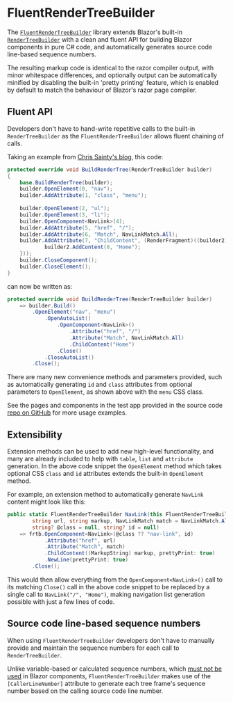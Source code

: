 #  FluentRenderTreeBuilder  
The [`FluentRenderTreeBuilder`](https://github.com/Fuzzy-Work/FluentRenderTreeBuilder) library extends Blazor's built-in [`RenderTreeBuilder`](https://docs.microsoft.com/dotnet/api/microsoft.aspnetcore.components.rendering.rendertreebuilder) with a clean and fluent API for building Blazor components in pure C# code, and automatically generates source code line-based sequence numbers.

The resulting markup code is identical to the razor compiler output, with minor whitespace differences, and optionally output can be automatically minified by disabling the built-in 'pretty printing' feature, which is enabled by default to match the behaviour of Blazor's razor page compiler.

##  Fluent API  
Developers don't have to hand-write repetitive calls to the built-in `RenderTreeBuilder` as the `FluentRenderTreeBuilder` allows fluent chaining of calls.

Taking an example from [Chris Sainty's blog](https://chrissainty.com/building-components-via-rendertreebuilder/), this code:

```csharp
protected override void BuildRenderTree(RenderTreeBuilder builder)
{
    base.BuildRenderTree(builder);
    builder.OpenElement(0, "nav");
    builder.AddAttribute(1, "class", "menu");
        
    builder.OpenElement(2, "ul");
    builder.OpenElement(3, "li");
    builder.OpenComponent<NavLink>(4);
    builder.AddAttribute(5, "href", "/");
    builder.AddAttribute(6, "Match", NavLinkMatch.All);
    builder.AddAttribute(7, "ChildContent", (RenderFragment)((builder2) => {
            builder2.AddContent(8, "Home");
    }));
    builder.CloseComponent();
    builder.CloseElement();
}
```

can now be written as:

```csharp
protected override void BuildRenderTree(RenderTreeBuilder builder)
    => builder.Build()
        .OpenElement("nav", "menu")
            .OpenAutoList()
                .OpenComponent<NavLink>()
                    .Attribute("href", "/")
                    .Attribute("Match", NavLinkMatch.All)
                    .ChildContent("Home")
                .Close()
            .CloseAutoList()
        .Close();
```
There are many new convenience methods and parameters provided, such as automatically generating `id` and `class` attributes from optional parameters to `OpenElement`, as shown above with the `menu` CSS class.

See the pages and components in the test app provided in the source code [repo on GitHub](https://github.com/Fuzzy-Work/FluentRenderTreeBuilder) for more usage examples.

##  Extensibility  
Extension methods can be used to add new high-level functionality, and many are already included to help with `table`, `list` and `attribute` generation. In the above code snippet the `OpenElement` method which takes optional CSS `class` and `id` attributes extends the built-in `OpenElement` method.

For example, an extension method to automatically generate `NavLink` content might look like this:
```csharp
public static FluentRenderTreeBuilder NavLink(this FluentRenderTreeBuilder frtb,
        string url, string markup, NavLinkMatch match = NavLinkMatch.All,
        string? @class = null, string? id = null)
    => frtb.OpenComponent<NavLink>(@class ?? "nav-link", id)
            .Attribute("href", url)
            .Attribute("Match", match)
            .ChildContent((MarkupString) markup, prettyPrint: true)
            .NewLine(prettyPrint: true)
        .Close();
```
This would then allow everything from the `OpenComponent<NavLink>()` call to its matching `Close()` call in the above code snippet to be replaced by a single call to `NavLink("/", "Home")`, making navigation list generation possible with just a few lines of code.

##  Source code line-based sequence numbers  
When using `FluentRenderTreeBuilder` developers don't have to manually provide and maintain the sequence numbers for each call to `RenderTreeBuilder`.

Unlike variable-based or calculated sequence numbers, which [must not be used](https://docs.microsoft.com/aspnet/core/blazor/advanced-scenarios#sequence-numbers-relate-to-code-line-numbers-and-not-execution-order) in Blazor components, `FluentRenderTreeBuilder` makes use of the `[CallerLineNumber]` attribute to generate each tree frame's sequence number based on the calling source code line number.
